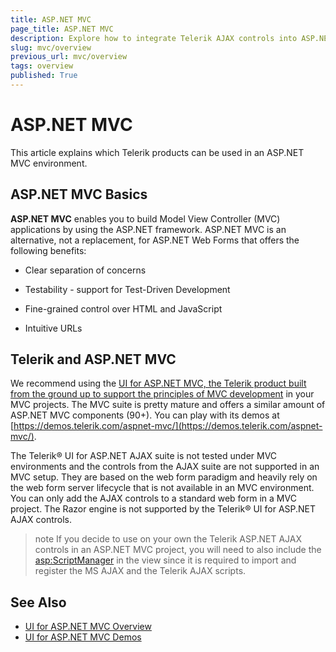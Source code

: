 ```yaml
---
title: ASP.NET MVC
page_title: ASP.NET MVC
description: Explore how to integrate Telerik AJAX controls into ASP.NET MVC applications for enhanced functionality.
slug: mvc/overview
previous_url: mvc/overview
tags: overview
published: True
---
```


# ASP.NET MVC

This article explains which Telerik products can be used in an ASP.NET MVC environment.

## ASP.NET MVC Basics

**ASP.NET MVC** enables you to build Model View Controller (MVC) applications by using the ASP.NET framework. ASP.NET MVC is an alternative, not a replacement, for ASP.NET Web Forms that offers the following benefits:

* Clear separation of concerns

* Testability - support for Test-Driven Development

* Fine-grained control over HTML and JavaScript

* Intuitive URLs

## Telerik and ASP.NET MVC

We recommend using the [UI for ASP.NET MVC, the Telerik product built from the ground up to support the principles of MVC development](https://www.telerik.com/aspnet-mvc) in your MVC projects. The MVC suite is pretty mature and offers a similar amount of ASP.NET MVC components (90+). You can play with its demos at [https://demos.telerik.com/aspnet-mvc/](https://demos.telerik.com/aspnet-mvc/).

The Telerik® UI for ASP.NET AJAX suite is not tested under MVC environments and the controls from the AJAX suite are not supported in an MVC setup. They are based on the web form paradigm and heavily rely on the web form server lifecycle that is not available in an MVC environment. You can only add the AJAX controls to a standard web form in a MVC project. The Razor engine is not supported by the Telerik® UI for ASP.NET AJAX controls.

>note If you decide to use on your own the Telerik ASP.NET AJAX controls in an ASP.NET MVC project, you will need to also include the <asp:ScriptManager> in the view since it is required to import and register the MS AJAX and the Telerik AJAX scripts.



## See Also

 * [UI for ASP.NET MVC Overview](https://www.telerik.com/aspnet-mvc)
 * [UI for ASP.NET MVC Demos](https://demos.telerik.com/aspnet-mvc/)
